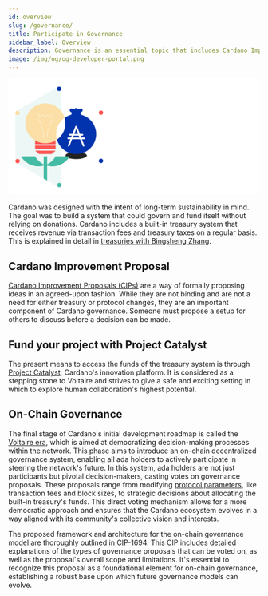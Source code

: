 ```yaml
---
id: overview
slug: /governance/
title: Participate in Governance 
sidebar_label: Overview
description: Governance is an essential topic that includes Cardano Improvement Proposals (CIP), project funding, voting, and network parameters.
image: /img/og/og-developer-portal.png
---
```


![Cardano Governance](../../static/img/card-governance-title.svg)

Cardano was designed with the intent of long-term sustainability in mind. The goal was to build a system that could govern and fund itself without relying on donations. Cardano includes a built-in treasury system that receives revenue via transaction fees and treasury taxes on a regular basis. This is explained in detail in [treasuries with Bingsheng Zhang](https://www.youtube.com/watch?v=Hyh3h_yX-S0). 

## Cardano Improvement Proposal

[Cardano Improvement Proposals (CIPs)](cardano-improvement-proposals/CIP-0001) are a way of formally proposing ideas in an agreed-upon fashion. While they are not binding and are not a need for either treasury or protocol changes, they are an important component of Cardano governance. Someone must propose a setup for others to discuss before a decision can be made.

## Fund your project with Project Catalyst

The present means to access the funds of the treasury system is through [Project Catalyst](project-catalyst), Cardano's innovation platform. It is considered as a stepping stone to Voltaire and strives to give a safe and exciting setting in which to explore human collaboration's highest potential.

## On-Chain Governance

The final stage of Cardano's initial development roadmap is called the [Voltaire era](https://roadmap.cardano.org/en/voltaire/), which is aimed at democratizing decision-making processes within the network. This phase aims to introduce an on-chain decentralized governance system, enabling all ada holders to actively participate in steering the network's future. In this system, ada holders are not just participants but pivotal decision-makers, casting votes on governance proposals. These proposals range from modifying [protocol parameters](https://beta.explorer.cardano.org/en/protocol-parameters/), like transaction fees and block sizes, to strategic decisions about allocating the built-in treasury's funds. This direct voting mechanism allows for a more democratic approach and ensures that the Cardano ecosystem evolves in a way aligned with its community's collective vision and interests.

The proposed framework and architecture for the on-chain governance model are thoroughly outlined in [CIP-1694](Cardano-improvement-proposals/CIP-1694). This CIP includes detailed explanations of the types of governance proposals that can be voted on, as well as the proposal's overall scope and limitations. It's essential to recognize this proposal as a foundational element for on-chain governance, establishing a robust base upon which future governance models can evolve.